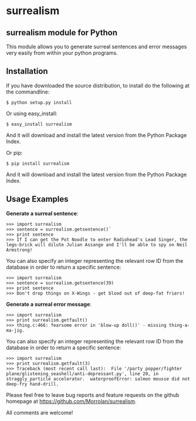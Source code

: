 surrealism
==========

surrealism module for Python
----------------------------


This module allows you to generate surreal sentences and error messages very easily from within your python programs.  


Installation
------------

If you have downloaded the source distribution, to install do the following at the commandline: 

   
   `$ python setup.py install`

Or using easy_install:


   `$ easy_install surrealism`


And it will download and install the latest version from the Python Package Index.


Or pip:


   `$ pip install surrealism`


And it will download and install the latest version from the Python Package Index.




Usage Examples
--------------

**Generate a surreal sentence**:

    >>> import surrealism
    >>> sentence = surrealism.getsentence()`
    >>> print sentence
    >>> If I can get the Pot Noodle to enter Radiohead's Lead Singer, the lego-brick will dilute Julian Assange and I'll be able to spy on Neil Armstrong!

You can also specify an integer representing the relevant row ID from the database in order to return a specific sentence:


    >>> import surrealism
    >>> sentence = surrealism.getsentence(39)
    >>> print sentence
    >>> Don't drop things on X-Wings - get blood out of deep-fat friers!

   
**Generate a surreal error message**:

    >>> import surrealism
    >>> print surrealism.getfault()
    >>> thing.c:466: fearsome error in 'blow-up doll()' - missing thing-a-ma-jig.

You can also specify an integer representing the relevant row ID from the database in order to return a specific sentence:


    >>> import surrealism
    >>> print surrealism.getfault(3)
    >>> Traceback (most recent call last):  File '/party popper/fighter plane/glistening_seashell/anti-depressant.py', line 20, in straggly_particle accelerator.  waterproofError: salmon mousse did not deep-fry hand-drill.



Please feel free to leave bug reports and feature requests on the github homepage at https://github.com/Morrolan/surrealism.

All comments are welcome!

